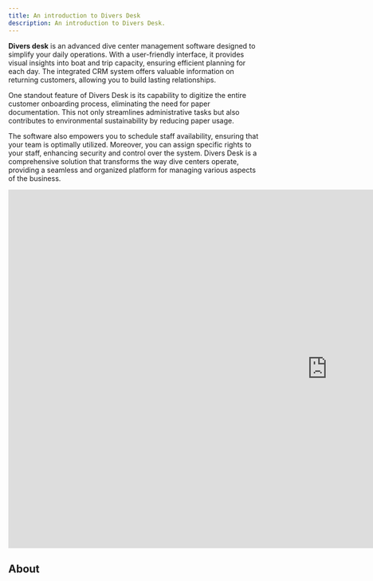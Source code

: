 ```yaml
---
title: An introduction to Divers Desk
description: An introduction to Divers Desk.
---
```


**Divers desk** is an advanced dive center management software designed to simplify your daily operations. With a user-friendly interface, it provides visual insights into boat and trip capacity, ensuring efficient planning for each day. The integrated CRM system offers valuable information on returning customers, allowing you to build lasting relationships.

One standout feature of Divers Desk is its capability to digitize the entire customer onboarding process, eliminating the need for paper documentation. This not only streamlines administrative tasks but also contributes to environmental sustainability by reducing paper usage.

The software also empowers you to schedule staff availability, ensuring that your team is optimally utilized. Moreover, you can assign specific rights to your staff, enhancing security and control over the system. Divers Desk is a comprehensive solution that transforms the way dive centers operate, providing a seamless and organized platform for managing various aspects of the business.

<iframe width="1280" height="720" src="https://www.youtube.com/embed/QUUr5A2rRKw" 
title="Divers Desk" frameborder="0" allow="accelerometer; autoplay; clipboard-write; encrypted-media; 
gyroscope; picture-in-picture; web-share" allowfullscreen></iframe>

## About